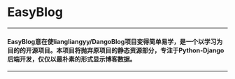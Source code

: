 # EasyBlog

---
#### EasyBlog意在使liangliangyy/DangoBlog项目变得简单易学，是一个以学习为目的的开源项目。本项目将抛弃原项目的静态资源部分，专注于Python-Django后端开发，仅仅以最朴素的形式显示博客数据。

---